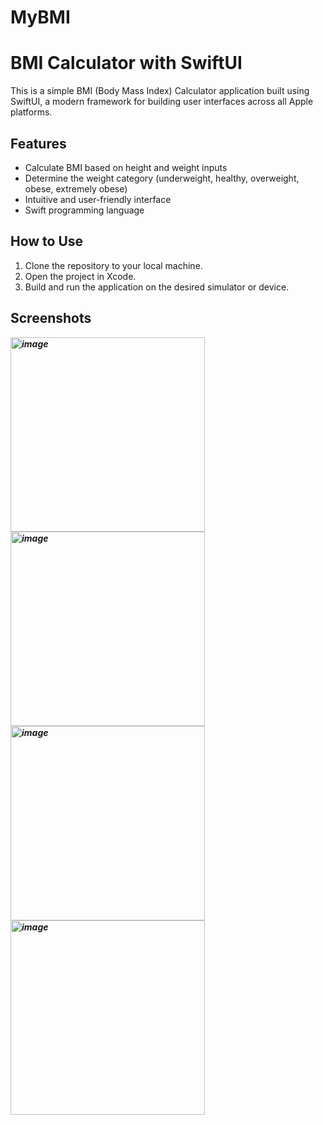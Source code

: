 # MyBMI

# BMI Calculator with SwiftUI

This is a simple BMI (Body Mass Index) Calculator application built using SwiftUI, a modern framework for building user interfaces across all Apple platforms.

## Features
- Calculate BMI based on height and weight inputs
- Determine the weight category (underweight, healthy, overweight, obese, extremely obese)
- Intuitive and user-friendly interface
- Swift programming language

## How to Use
1. Clone the repository to your local machine.
2. Open the project in Xcode.
3. Build and run the application on the desired simulator or device.

## Screenshots
***<img width="311" alt="image" src="![Simulator Screenshot - iPhone 15 Pro - 2023-11-03 at 13 23 31](https://github.com/imacapella/MyBMI/assets/101065086/603af388-16ed-4bb2-a5b9-8d56a3f58be2)
">
<img width="311" alt="image" src="![Simulator Screenshot - iPhone 15 Pro - 2023-11-03 at 13 23 34](https://github.com/imacapella/MyBMI/assets/101065086/a0be69e5-0517-4bc3-958d-f26c529b7055)
">
<img width="311" alt="image" src="![Simulator Screenshot - iPhone 15 Pro - 2023-11-03 at 13 23 13](https://github.com/imacapella/MyBMI/assets/101065086/430c66de-5684-49f7-a132-75b1a223d06c)
">
<img width="311" alt="image" src="![Simulator Screenshot - iPhone 15 Pro - 2023-11-03 at 13 23 18](https://github.com/imacapella/MyBMI/assets/101065086/d370a04a-fb03-4999-93ce-49713ca976e8)">***
